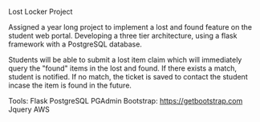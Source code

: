 Lost Locker Project 

Assigned a year long project to implement a lost and found feature on the student web portal. Developing a three
tier architecture, using a flask framework with a PostgreSQL database. 

Students will be able to submit a lost item claim which will immediately query the "found" items in the lost and found. If there exists a match, student is notified. If no match, the ticket is saved to contact the student incase the item is found in the future. 

Tools:
Flask 
PostgreSQL
PGAdmin
Bootstrap: https://getbootstrap.com
Jquery
AWS 